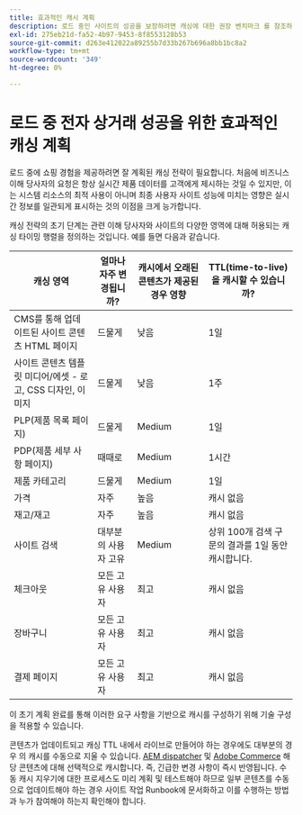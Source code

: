 ```yaml
---
title: 효과적인 캐시 계획
description: 로드 중인 사이트의 성공을 보장하려면 캐싱에 대한 권장 벤치마크 를 참조하십시오.
exl-id: 275eb21d-fa52-4b97-9453-8f8553128b53
source-git-commit: d263e412022a89255b7d33b267b696a8bb1bc8a2
workflow-type: tm+mt
source-wordcount: '349'
ht-degree: 0%

---
```


# 로드 중 전자 상거래 성공을 위한 효과적인 캐싱 계획

로드 중에 쇼핑 경험을 제공하려면 잘 계획된 캐싱 전략이 필요합니다. 처음에 비즈니스 이해 당사자의 요청은 항상 실시간 제품 데이터를 고객에게 제시하는 것일 수 있지만, 이는 시스템 리소스의 최적 사용이 아니며 최종 사용자 사이트 성능에 미치는 영향은 실시간 정보를 일관되게 표시하는 것의 이점을 크게 능가합니다.

캐싱 전략의 초기 단계는 관련 이해 당사자와 사이트의 다양한 영역에 대해 허용되는 캐싱 타이밍 행렬을 정의하는 것입니다. 예를 들면 다음과 같습니다.

| 캐싱 영역 | 얼마나 자주 변경됩니까? | 캐시에서 오래된 콘텐츠가 제공된 경우 영향 | TTL(time-to-live)을 캐시할 수 있습니까? |
|---------------------------------------------------------------|--------------------|-------------------------------------------|-----------------------------------------------------|
| CMS를 통해 업데이트된 사이트 콘텐츠 HTML 페이지 | 드물게 | 낮음 | 1일 |
| 사이트 콘텐츠 템플릿 미디어/에셋 - 로고, CSS 디자인, 이미지 | 드물게 | 낮음 | 1주 |
| PLP(제품 목록 페이지) | 드물게 | Medium | 1일 |
| PDP(제품 세부 사항 페이지) | 때때로 | Medium | 1시간 |
| 제품 카테고리 | 드물게 | Medium | 1일 |
| 가격 | 자주 | 높음 | 캐시 없음 |
| 재고/재고 | 자주 | 높음 | 캐시 없음 |
| 사이트 검색 | 대부분의 사용자 고유 | Medium | 상위 100개 검색 구문의 결과를 1일 동안 캐시합니다. |
| 체크아웃 | 모든 고유 사용자 | 최고 | 캐시 없음 |
| 장바구니 | 모든 고유 사용자 | 최고 | 캐시 없음 |
| 결제 페이지 | 모든 고유 사용자 | 최고 | 캐시 없음 |

이 초기 계획 완료를 통해 이러한 요구 사항을 기반으로 캐시를 구성하기 위해 기술 구성을 적용할 수 있습니다.

콘텐츠가 업데이트되고 캐싱 TTL 내에서 라이브로 만들어야 하는 경우에도 대부분의 경우 의 캐시를 수동으로 지울 수 있습니다. [AEM dispatcher](https://experienceleague.adobe.com/docs/experience-manager-dispatcher/using/configuring/page-invalidate.html?lang=en) 및 [Adobe Commerce](../configuration//cli/manage-cache.md#clean-and-flush-cache-types) 해당 콘텐츠에 대해 선택적으로 캐시합니다. 즉, 긴급한 변경 사항이 즉시 반영됩니다. 수동 캐시 지우기에 대한 프로세스도 미리 계획 및 테스트해야 하므로 일부 콘텐츠를 수동으로 업데이트해야 하는 경우 사이트 작업 Runbook에 문서화하고 이를 수행하는 방법과 누가 참여해야 하는지 확인해야 합니다.
